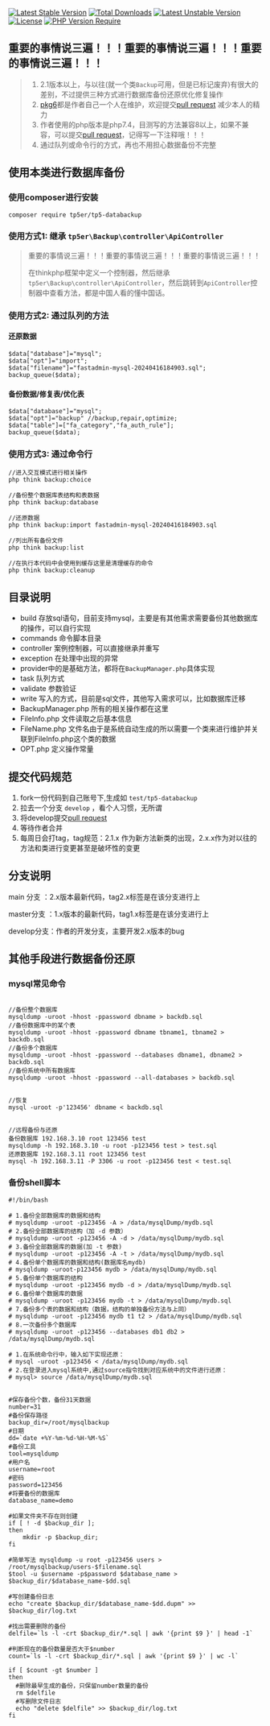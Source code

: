[![Latest Stable Version](http://poser.pugx.org/tp5er/tp5-databackup/v)](https://packagist.org/packages/tp5er/tp5-databackup) [![Total Downloads](http://poser.pugx.org/tp5er/tp5-databackup/downloads)](https://packagist.org/packages/tp5er/tp5-databackup) [![Latest Unstable Version](http://poser.pugx.org/tp5er/tp5-databackup/v/unstable)](https://packagist.org/packages/tp5er/tp5-databackup) [![License](http://poser.pugx.org/tp5er/tp5-databackup/license)](https://packagist.org/packages/tp5er/tp5-databackup) [![PHP Version Require](http://poser.pugx.org/tp5er/tp5-databackup/require/php)](https://packagist.org/packages/tp5er/tp5-databackup)



## 重要的事情说三遍！！！重要的事情说三遍！！！重要的事情说三遍！！！

> 1. 2.1版本以上，与以往(就一个类`Backup`可用，但是已标记废弃)有很大的差别，不过提供三种方式进行数据库备份还原优化修复操作
> 2. [pkg6](https://github.com/pkg6)都是作者自己一个人在维护，欢迎提交[pull request](https://github.com/pkg6/tp5-databackup/pulls) 减少本人的精力
> 3. 作者使用的php版本是php7.4，目测写的方法兼容8以上，如果不兼容，可以提交[pull request](https://github.com/pkg6/tp5-databackup/pulls)，记得写一下注释哦！！！
> 4. 通过队列或命令行的方式，再也不用担心数据备份不完整


## 使用本类进行数据库备份


### 使用composer进行安装
~~~
composer require tp5er/tp5-databackup
~~~

### 使用方式1: 继承 `tp5er\Backup\controller\ApiController`

> 重要的事情说三遍！！！重要的事情说三遍！！！重要的事情说三遍！！！
>
> 在thinkphp框架中定义一个控制器，然后继承`tp5er\Backup\controller\ApiController`，然后跳转到`ApiController`控制器中查看方法，都是中国人看的懂中国话。

### 使用方式2: 通过队列的方法

#### 还原数据

~~~
$data["database"]="mysql";
$data["opt"]="import";
$data["filename"]="fastadmin-mysql-20240416184903.sql";
backup_queue($data);
~~~

#### 备份数据/修复表/优化表

~~~
$data["database"]="mysql";
$data["opt"]="backup" //backup,repair,optimize;
$data["table"]=["fa_category","fa_auth_rule"];
backup_queue($data);
~~~

### 使用方式3: 通过命令行

~~~
//进入交互模式进行相关操作
php think backup:choice

//备份整个数据库表结构和表数据
php think backup:database

//还原数据
php think backup:import fastadmin-mysql-20240416184903.sql

//列出所有备份文件
php think backup:list

//在执行本代码中会使用到缓存这里是清理缓存的命令
php think backup:cleanup
~~~

## 目录说明

- build 存放sql语句，目前支持mysql，主要是有其他需求需要备份其他数据库的操作，可以自行实现
- commands 命令脚本目录
- controller 案例控制器，可以直接继承并重写
- exception 在处理中出现的异常
- provider中的是基础方法，都将在`BackupManager.php`具体实现
- task 队列方式
- validate 参数验证
- write 写入的方式，目前是sql文件，其他写入需求可以，比如数据库迁移
- BackupManager.php 所有的相关操作都在这里
- FileInfo.php 文件读取之后基本信息
- FileName.php 文件名由于是系统自动生成的所以需要一个类来进行维护并关联到FileInfo.php这个类的数据
- OPT.php 定义操作常量

## 提交代码规范

1. fork一份代码到自己账号下,生成如 `test/tp5-databackup`
2. 拉去一个分支 `develop` ，看个人习惯，无所谓
3. 将develop提交[pull request](https://github.com/pkg6/tp5-databackup/pulls) 
4. 等待作者合并
5. 每周日会打tag，tag规范：2.1.x 作为新方法新类的出现，2.x.x作为对以往的方法和类进行变更甚至是破坏性的变更

## 分支说明

main 分支 ：2.x版本最新代码，tag2.x标签是在该分支进行上

master分支 ：1.x版本的最新代码，tag1.x标签是在该分支进行上

develop分支：作者的开发分支，主要开发2.x版本的bug

## 其他手段进行数据备份还原

### mysql常见命令

~~~

//备份整个数据库
mysqldump -uroot -hhost -ppassword dbname > backdb.sql
//备份数据库中的某个表
mysqldump -uroot -hhost -ppassword dbname tbname1, tbname2 > backdb.sql
//备份多个数据库
mysqldump -uroot -hhost -ppassword --databases dbname1, dbname2 > backdb.sql
//备份系统中所有数据库
mysqldump -uroot -hhost -ppassword --all-databases > backdb.sql


//恢复
mysql -uroot -p'123456' dbname < backdb.sql 


//远程备份与还原
备份数据库 192.168.3.10 root 123456 test
mysqldump -h 192.168.3.10 -u root -p123456 test > test.sql
还原数据库 192.168.3.11 root 123456 test
mysql -h 192.168.3.11 -P 3306 -u root -p123456 test < test.sql
~~~

### 备份shell脚本

~~~
#!/bin/bash

# 1.备份全部数据库的数据和结构
# mysqldump -uroot -p123456 -A > /data/mysqlDump/mydb.sql
# 2.备份全部数据库的结构（加 -d 参数）
# mysqldump -uroot -p123456 -A -d > /data/mysqlDump/mydb.sql
# 3.备份全部数据库的数据(加 -t 参数)
# mysqldump -uroot -p123456 -A -t > /data/mysqlDump/mydb.sql
# 4.备份单个数据库的数据和结构(数据库名mydb)
# mysqldump -uroot-p123456 mydb > /data/mysqlDump/mydb.sql
# 5.备份单个数据库的结构
# mysqldump -uroot -p123456 mydb -d > /data/mysqlDump/mydb.sql
# 6.备份单个数据库的数据
# mysqldump -uroot -p123456 mydb -t > /data/mysqlDump/mydb.sql
# 7.备份多个表的数据和结构（数据，结构的单独备份方法与上同）
# mysqldump -uroot -p123456 mydb t1 t2 > /data/mysqlDump/mydb.sql
# 8.一次备份多个数据库
# mysqldump -uroot -p123456 --databases db1 db2 > /data/mysqlDump/mydb.sql

# 1.在系统命令行中，输入如下实现还原：
# mysql -uroot -p123456 < /data/mysqlDump/mydb.sql
# 2.在登录进入mysql系统中,通过source指令找到对应系统中的文件进行还原：
# mysql> source /data/mysqlDump/mydb.sql


#保存备份个数，备份31天数据
number=31
#备份保存路径
backup_dir=/root/mysqlbackup
#日期
dd=`date +%Y-%m-%d-%H-%M-%S`
#备份工具
tool=mysqldump
#用户名
username=root
#密码
password=123456
#将要备份的数据库
database_name=demo

#如果文件夹不存在则创建
if [ ! -d $backup_dir ];
then     
    mkdir -p $backup_dir;
fi

#简单写法 mysqldump -u root -p123456 users > /root/mysqlbackup/users-$filename.sql
$tool -u $username -p$password $database_name > $backup_dir/$database_name-$dd.sql

#写创建备份日志
echo "create $backup_dir/$database_name-$dd.dupm" >> $backup_dir/log.txt

#找出需要删除的备份
delfile=`ls -l -crt $backup_dir/*.sql | awk '{print $9 }' | head -1`

#判断现在的备份数量是否大于$number
count=`ls -l -crt $backup_dir/*.sql | awk '{print $9 }' | wc -l`

if [ $count -gt $number ]
then
  #删除最早生成的备份，只保留number数量的备份
  rm $delfile
  #写删除文件日志
  echo "delete $delfile" >> $backup_dir/log.txt
fi
~~~
